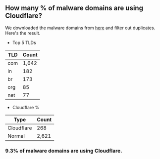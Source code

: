 ## How many % of malware domains are using Cloudflare?


We downloaded the malware domains from [here](https://urlhaus.abuse.ch) and filter out duplicates.
Here's the result.


[//]: # (start replacement)


- Top 5 TLDs

| TLD | Count |
| --- | --- |
| com | 1,642 |
| in | 182 |
| br | 173 |
| org | 85 |
| net | 77 |


- Cloudflare %

| Type | Count |
| --- | --- |
| Cloudflare | 268 |
| Normal | 2,621 |


### 9.3% of malware domains are using Cloudflare.